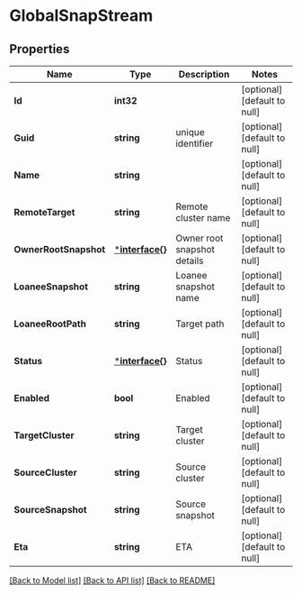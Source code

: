 # GlobalSnapStream

## Properties
Name | Type | Description | Notes
------------ | ------------- | ------------- | -------------
**Id** | **int32** |  | [optional] [default to null]
**Guid** | **string** | unique identifier | [optional] [default to null]
**Name** | **string** |  | [optional] [default to null]
**RemoteTarget** | **string** | Remote cluster name | [optional] [default to null]
**OwnerRootSnapshot** | [***interface{}**](interface{}.md) | Owner root snapshot details | [optional] [default to null]
**LoaneeSnapshot** | **string** | Loanee snapshot name | [optional] [default to null]
**LoaneeRootPath** | **string** | Target path | [optional] [default to null]
**Status** | [***interface{}**](interface{}.md) | Status | [optional] [default to null]
**Enabled** | **bool** | Enabled | [optional] [default to null]
**TargetCluster** | **string** | Target cluster | [optional] [default to null]
**SourceCluster** | **string** | Source cluster | [optional] [default to null]
**SourceSnapshot** | **string** | Source snapshot | [optional] [default to null]
**Eta** | **string** | ETA | [optional] [default to null]

[[Back to Model list]](../README.md#documentation-for-models) [[Back to API list]](../README.md#documentation-for-api-endpoints) [[Back to README]](../README.md)


